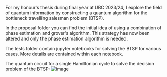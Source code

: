 For my honour's thesis during final year at UBC 2023/24, I explore the field of quantum information by constructing a quantum algorithm for the bottleneck travelling salesman problem (BTSP).

In the proposal folder you can find the initial idea of using a combination of phase estimation and grover's algorithm. This strategy has now been altered and only the phase estimation algorithm is needed.

The tests folder contain jupyter notebooks for solving the BTSP for various cases. More details are contained within each notebook.

The quantum circuit for a single Hamiltonian cycle to solve the decision problem of the BTSP:
![image](https://github.com/raveelt/honors-thesis/assets/64331687/8a6e0144-7ea5-4b98-94dc-ee94456cdf1d)
